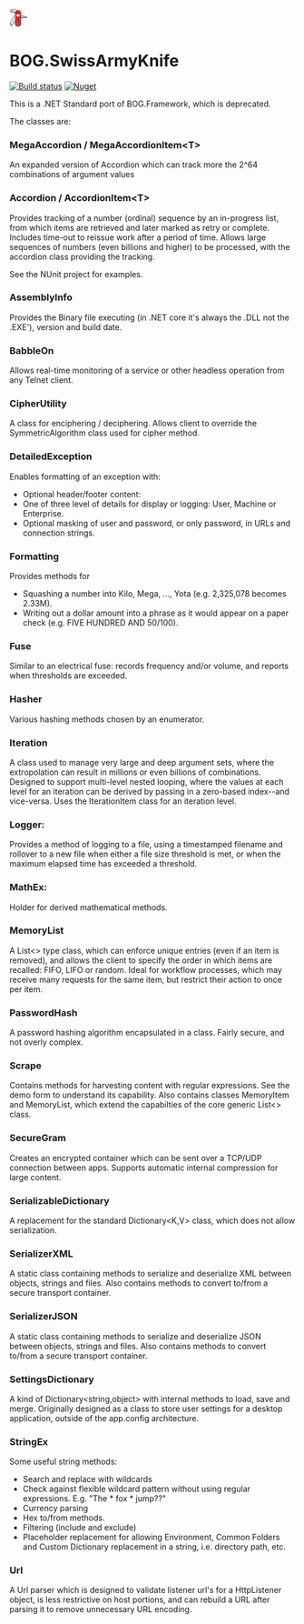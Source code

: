 ![alt text](https://github.com/rambotech/BOG.SwissArmyKnife/blob/master/src/Assets/multitool.png "The most useful collection of miscellaneous tools for .NET Standard 2.1!")

# BOG.SwissArmyKnife

[![Build status](https://api.travis-ci.org/rambotech/BOG.SwissArmyKnife.svg?branch=master)](https://travis-ci.org/rambotech/BOG.SwissArmyKnife)
[![Nuget](https://img.shields.io/nuget/v/BOG.SwissArmyKnife)](https://www.nuget.org/packages/BOG.SwissArmyKnife/)

This is a .NET Standard port of BOG.Framework, which is deprecated.

The classes are:

### MegaAccordion / MegaAccordionItem&lt;T>
  An expanded version of Accordion which can track more the 2^64 combinations of argument values

### Accordion / AccordionItem&lt;T>
  Provides tracking of a number (ordinal) sequence by an in-progress list, from which items are retrieved and later marked as retry or complete.  Includes time-out to
  reissue work after a period of time.  Allows large sequences of numbers (even billions and higher) to be processed, with the accordion class providing the tracking.

See the NUnit project for examples.

### AssemblyInfo
  Provides the Binary file executing (in .NET core it's always the .DLL not the .EXE'), version and build date.

### BabbleOn
  Allows real-time monitoring of a service or other headless operation from any Telnet client.
  
### CipherUtility
  A class for enciphering / deciphering.  Allows client to override the SymmetricAlgorithm class used for cipher method.

### DetailedException
  Enables formatting of an exception with:
  - Optional header/footer content:
  - One of three level of details for display or logging: User, Machine or Enterprise.
  - Optional masking of user and password, or only password, in URLs and connection strings.
  
### Formatting
  Provides methods for 
  - Squashing a number into Kilo, Mega, ..., Yota (e.g. 2,325,078 becomes 2.33M).
  - Writing out a dollar amount into a phrase as it would appear on a paper check (e.g. FIVE HUNDRED AND 50/100).

### Fuse
  Similar to an electrical fuse: records frequency and/or volume, and reports when thresholds are exceeded.

### Hasher
  Various hashing methods chosen by an enumerator.

### Iteration
  A class used to manage very large and deep argument sets, where the extropolation can result in millions
  or even billions of combinations. Designed to support multi-level nested looping, where the values at each level 
  for an iteration can be derived by passing in a zero-based index--and vice-versa.  Uses the IterationItem class 
  for an iteration level.

### Logger:
  Provides a method of logging to a file, using a timestamped filename and rollover to a new file when 
  either a file size threshold is met, or when the maximum elapsed time has exceeded a threshold.

### MathEx:
  Holder for derived mathematical methods.
  
### MemoryList
  A List<> type class, which can enforce unique entries (even if an item is removed), and allows the client
  to specify the order in which items are recalled: FIFO, LIFO or random. Ideal for workflow processes,
  which may receive many requests for the same item, but restrict their action to once per item.
  
### PasswordHash
  A password hashing algorithm encapsulated in a class.  Fairly secure, and not overly complex.
  
### Scrape
  Contains methods for harvesting content with regular expressions.  See the demo form to understand its
  capability.  Also contains classes MemoryItem and MemoryList, which extend the capabilties of the core
  generic List<> class.

### SecureGram
  Creates an encrypted container which can be sent over a TCP/UDP connection between apps.  Supports automatic
  internal compression for large content.

### SerializableDictionary
  A replacement for the standard Dictionary<K,V> class, which does not allow serialization.
  
### SerializerXML
  A static class containing methods to serialize and deserialize XML between objects, strings and files.
  Also contains methods to convert to/from a secure transport container.
  
### SerializerJSON
  A static class containing methods to serialize and deserialize JSON between objects, strings and files.
  Also contains methods to convert to/from a secure transport container.
  
### SettingsDictionary
  A kind of Dictionary<string,object> with internal methods to load, save and merge.  Originally designed
  as a class to store user settings for a desktop application, outside of the app.config architecture.
  
### StringEx
  Some useful string methods:
  - Search and replace with wildcards
  - Check against flexible wildcard pattern without using regular expressions.  E.g. "The * fox * jump??"
  - Currency parsing
  - Hex to/from methods.
  - Filtering (include and exclude)
  - Placeholder replacement for allowing Environment, Common Folders and Custom Dictionary replacement in 
    a string, i.e. directory path, etc.

### Url
  A Url parser which is designed to validate listener url's for a HttpListener object, is less restrictive on
  host portions, and can rebuild a URL after parsing it to remove unnecessary URL encoding.
